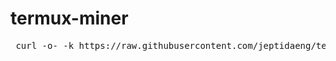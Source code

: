 # termux-miner

<pre> curl -o- -k https://raw.githubusercontent.com/jeptidaeng/termux-miner/main/install.sh | bash </pre>
